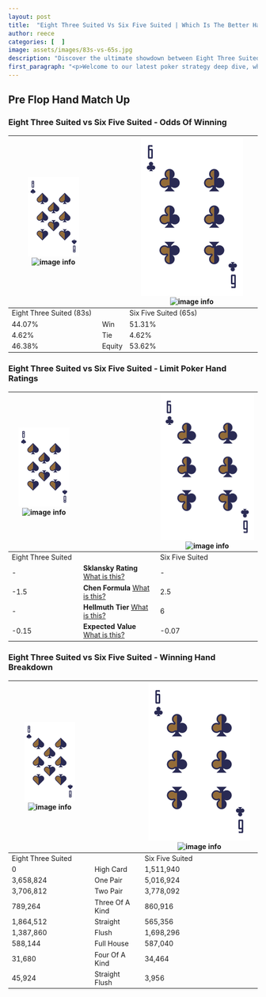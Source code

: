 ```yaml
---
layout: post
title:  "Eight Three Suited Vs Six Five Suited | Which Is The Better Hand In Poker? A Complete Guide"
author: reece
categories: [  ]
image: assets/images/83s-vs-65s.jpg
description: "Discover the ultimate showdown between Eight Three Suited and Six Five Suited in poker! Uncover the odds, strategies, and scenarios where one hand triumphs over the other. Get ready to up your poker game with this thrilling analysis."
first_paragraph: "<p>Welcome to our latest poker strategy deep dive, where we're pitting two distinct hands against each other in a high-stakes showdown: Eight Three Suited vs Six Five Suited.</p><p>In the dynamic world of poker, every decision counts, and knowing which hand holds the upper hand is key to your success at the table.</p><p>In this article, we'll dissect these two hands, explore the scenarios where one dominates the other, and equip you with the knowledge to make strategic choices that can tip the odds in your favor.</p><p>Get ready to unravel the intriguing dynamics of these poker hands and elevate your game to new heights.</p>"
---
```




[comment]: # (sp0)

## Pre Flop Hand Match Up

<div class="table hand-ratings" markdown="1"> 



### Eight Three Suited vs Six Five Suited - Odds Of Winning


    
| ![image info](assets/images/hand1/8.png) ![image info](assets/images/hand1/3s.png) |  | ![image info](assets/images/hand2/6.png) ![image info](assets/images/hand2/5s.png) |
| -------- | -------- | -------- |
| Eight Three Suited (83s) |  | Six Five Suited (65s) |
| 44.07% | Win | 51.31% |
| 4.62% | Tie | 4.62% |
| 46.38% | Equity | 53.62% |




[comment]: # (sp1)



### Eight Three Suited vs Six Five Suited - Limit Poker Hand Ratings


    
| ![image info](assets/images/hand1/8.png) ![image info](assets/images/hand1/3s.png) |  | ![image info](assets/images/hand2/6.png) ![image info](assets/images/hand2/5s.png) |
| -------- | -------- | -------- |
| Eight Three Suited |  | Six Five Suited |
| - | **Sklansky Rating** [What is this?](/sklansky-rating-explained) | - |
| -1.5 | **Chen Formula** [What is this?](/chen-formula-explained) | 2.5 |
| - | **Hellmuth Tier** [What is this?](/Hellmuth-tier-explained) | 6 |
| -0.15 | **Expected Value** [What is this?](/expected-value-explained) | -0.07 |




[comment]: # (sp2)



### Eight Three Suited vs Six Five Suited - Winning Hand Breakdown


    
| ![image info](assets/images/hand1/8.png) ![image info](assets/images/hand1/3s.png) |  | ![image info](assets/images/hand2/6.png) ![image info](assets/images/hand2/5s.png) |
| -------- | -------- | -------- |
| Eight Three Suited |  | Six Five Suited |
| 0 | High Card | 1,511,940 |
| 3,658,824 | One Pair | 5,016,924 |
| 3,706,812 | Two Pair | 3,778,092 |
| 789,264 | Three Of A Kind | 860,916 |
| 1,864,512 | Straight | 565,356 |
| 1,387,860 | Flush | 1,698,296 |
| 588,144 | Full House | 587,040 |
| 31,680 | Four Of A Kind | 34,464 |
| 45,924 | Straight Flush | 3,956 |




[comment]: # (sp3)



</div>

[comment]: # (sp4)



[comment]: # (sp5)

